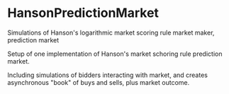 # HansonPredictionMarket
Simulations of Hanson's logarithmic market scoring rule market maker, prediction market

Setup of one implementation of Hanson's market schoring rule prediction market. 

Including simulations of bidders interacting with market, and creates asynchronous "book" of buys and sells, plus market outcome. 
